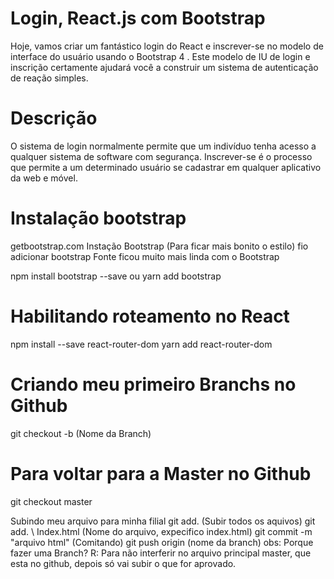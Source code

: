# Login, React.js com Bootstrap
Hoje, vamos criar um fantástico login do React e inscrever-se no modelo de interface do usuário usando o Bootstrap 4 . Este modelo de IU de login e inscrição certamente ajudará você a construir um sistema de autenticação de reação simples.

# Descrição 
O sistema de login normalmente permite que um indivíduo tenha acesso a qualquer sistema de software com segurança. Inscrever-se é o processo que permite a um determinado usuário se cadastrar em qualquer aplicativo da web e móvel.

# Instalação bootstrap 
getbootstrap.com
Instação Bootstrap (Para ficar mais bonito o estilo)
fio adicionar bootstrap Fonte ficou muito mais linda com o Bootstrap

npm install bootstrap --save
ou
yarn add bootstrap

# Habilitando roteamento no React
npm install --save react-router-dom
yarn add react-router-dom

# Criando meu primeiro Branchs no Github
git checkout -b (Nome da Branch)

# Para voltar para a Master no Github
git checkout master

Subindo meu arquivo para minha filial
git add. (Subir todos os aquivos) 
git add. \ Index.html (Nome do arquivo, expecifico index.html) 
git commit -m "arquivo html" (Comitando) 
git push origin (nome da branch) 
obs: Porque fazer uma Branch? R: Para não interferir no arquivo principal master, que esta no github, depois só vai subir o que for aprovado.